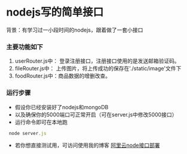 # nodejs写的简单接口

背景：有学习过一小段时间的nodejs，跟着做了一套小接口
### 主要功能如下
1. userRouter.js中：
 登录注册接口，注册接口使用的是发送邮箱验证码。
2. fileRouter.js中：
 上传图片，将上传成功的保存在'./static/image'文件下
3. foodRouter.js中：商品数据的增删改查。

### 运行步骤
+ 假设你已经安装好了nodejs和mongoDB
+ 以及确保你的5000端口可正常开启（可在server.js中修改5000接口）
+ 运行命令即可在本地跑
```js
 node server.js
```
+ 若你想直接测试用，可访问使用我的博客
[阿里云node接口部署](https://www.cnblogs.com/xmjs/p/13336825.html)
